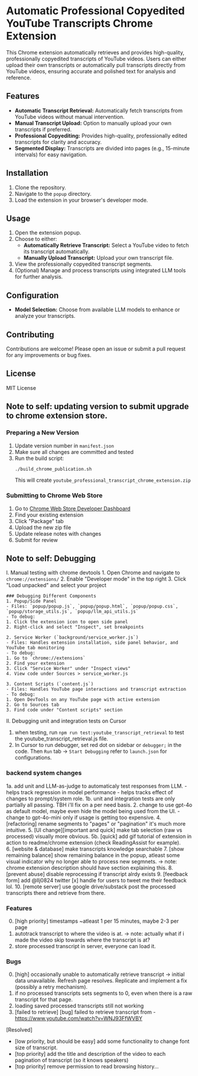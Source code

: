 # Automatic Professional Copyedited YouTube Transcripts Chrome Extension

This Chrome extension automatically retrieves and provides high-quality, professionally copyedited transcripts of YouTube videos. Users can either upload their own transcripts or automatically pull transcripts directly from YouTube videos, ensuring accurate and polished text for analysis and reference.

## Features

- **Automatic Transcript Retrieval:** Automatically fetch transcripts from YouTube videos without manual intervention.
- **Manual Transcript Upload:** Option to manually upload your own transcripts if preferred.
- **Professional Copyediting:** Provides high-quality, professionally edited transcripts for clarity and accuracy.
- **Segmented Display:** Transcripts are divided into pages (e.g., 15-minute intervals) for easy navigation.


## Installation

1. Clone the repository.
2. Navigate to the `popup` directory.
3. Load the extension in your browser's developer mode.

## Usage

1. Open the extension popup.
2. Choose to either:
    - **Automatically Retrieve Transcript:** Select a YouTube video to fetch its transcript automatically.
    - **Manually Upload Transcript:** Upload your own transcript file.
3. View the professionally copyedited transcript segments.
4. (Optional) Manage and process transcripts using integrated LLM tools for further analysis.

## Configuration

- **Model Selection:** Choose from available LLM models to enhance or analyze your transcripts.

## Contributing

Contributions are welcome! Please open an issue or submit a pull request for any improvements or bug fixes.

## License

MIT License

## Note to self: updating version to submit upgrade to chrome extension store.

### Preparing a New Version
1. Update version number in `manifest.json`
2. Make sure all changes are committed and tested
3. Run the build script:
   ```bash
   ./build_chrome_publication.sh
   ```
   This will create `youtube_professional_transcript_chrome_extension.zip`

### Submitting to Chrome Web Store
1. Go to [Chrome Web Store Developer Dashboard](https://chrome.google.com/webstore/devconsole)
2. Find your existing extension
3. Click "Package" tab
4. Upload the new zip file
5. Update release notes with changes
6. Submit for review


## Note to self: Debugging 

I. Manual testing with chrome devtools
    1. Open Chrome and navigate to `chrome://extensions/`
    2. Enable "Developer mode" in the top right
    3. Click "Load unpacked" and select your project

    ### Debugging Different Components
    1. Popup/Side Panel
    - Files: `popup/popup.js`, `popup/popup.html`, `popup/popup.css`, `popup/storage_utils.js`, `popup/llm_api_utils.js`
    - To debug:
    1. Click the extension icon to open side panel
    2. Right-click and select "Inspect", set breakpoints

    2. Service Worker (`background/service_worker.js`)
    - Files: Handles extension installation, side panel behavior, and YouTube tab monitoring
    - To debug:
    1. Go to `chrome://extensions`
    2. Find your extension
    3. Click "Service Worker" under "Inspect views"
    4. View code under Sources > service_worker.js

    3. Content Scripts (`content.js`)
    - Files: Handles YouTube page interactions and transcript extraction
    - To debug:
    1. Open DevTools on any YouTube page with active extension
    2. Go to Sources tab
    3. Find code under "Content scripts" section

II. Debugging unit and integration tests on Cursor
 1. when testing, run `npm run test:youtube_transcript_retrieval` to test the youtube_transcript_retrieval.js file.
 2. In Cursor to run debugger, set red dot on sidebar or `debugger;` in the code. Then `Run` tab -> `Start Debugging` refer to `launch.json` for configurations.

### backend system changes
1a. add unit and LLM-as-judge to automaticaly test responses from LLM.
    - helps track regression in model performance
    - helps tracks effect of changes to prompt/system role.
1b. unit and integration tests are only partially all passing. TBH i'll fix on a per need basis.
2. change to use gpt-4o as default model, maybe even hide the model being used from the UI.
    - change to gpt-4o-mini only if usage is getting too expensive.
4. [refactoring] rename segments to "pages" or "pagination" it's much more intuitive.
5. [UI change][important and quick] make tab selection (raw vs processed) visually more obvious.
5b. [quick] add gif tutorial of extension in action to readme/chrome extension (check ReadingAssist for example).  
6. [website & database] make transcripts knowledge searchable
7. [show remaining balance] show remaining balance in the popup, atleast some visual indicator why no longer able to process new segmnets.
    -> note: chrome extension description should have section explaining this.
8. [prevent abuse] disable reprocessing if transcript alrdy exists
9. [feedback form] add @llj0824 twitter [x] handle for users to tweet me their feedback lol.
10. [remote server] use google drive/substack post the processed transcripts there and retrieve from there.

### Features
0. [high priority] timestamps ~atleast 1 per 15 minutes, maybe 2-3 per page
1. autotrack transcript to where the video is at.
    -> note: actually what if i made the video skip towards where the transcript is at?
2. store processed transcript in server, everyone can load it.

### Bugs
0. [high] occasionally unable to automatically retrieve transcript -> initial data unavailable. Refresh page resolves. Replicate and implement a fix (possibly a retry mechanism).
1. if no processed transcripts sets segments to 0, even when there is a raw transcript for that page.
2. loading saved processed transcripts still not working
3. [failed to retrieve] [bug] failed to retrieve transcript from - https://www.youtube.com/watch?v=WNJ93FfWVBY

[Resolved]
* [low priority, but should be easy] add some functionality to change font size of transcript.
* [top priority] add the title and description of the video to each pagination of transcript (so it knows speakers)
* [top priority] remove permission to read browsing history...